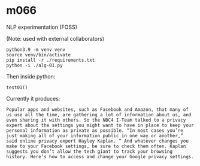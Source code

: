 # m066

NLP experimentation (FOSS)

(Note: used with external collaborators)

```
python3.9 -m venv venv
source venv/bin/activate
pip install -r ./requirements.txt
python -i ./alg-01.py
```

Then inside python:

```
test01()
```

Currently it produces:

```
Popular apps and websites, such as Facebook and Amazon, that many of
us use all the time, are gathering a lot of information about us, and
even sharing it with others. So the NBC4 I-Team talked to a privacy
expert about the settings you might want to have in place to keep your
personal information as private as possible. “In most cases you’re
just making all of your information public in one way or another,”
said online privacy expert Hayley Kaplan. “ And whatever changes you
make to your Facebook settings, be sure to check them often. Kaplan
suggests you don’t allow the tech giant to track your browsing
history. Here’s how to access and change your Google privacy settings.
```
